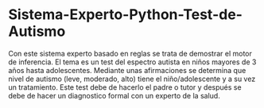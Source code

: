 # Sistema-Experto-Python-Test-de-Autismo
Con este sistema experto basado en reglas se trata de demostrar el motor de inferencia. El tema es un test del espectro autista en niños mayores de 3 años hasta adolescentes. Mediante unas afirmaciones se determina que nivel de autismo (leve, moderado, alto) tiene el niño/adolescente  y a su vez un tratamiento. Este test debe de hacerlo el padre o tutor y después se debe de hacer un diagnostico formal con un experto de la salud.
